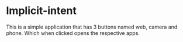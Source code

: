 # Implicit-intent
This is a simple application that has 3 buttons named web, camera and phone. Which when clicked opens the respective apps. 
